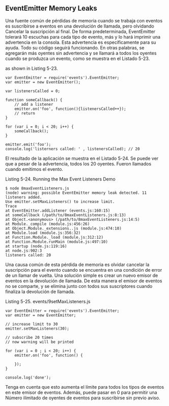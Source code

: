 ## EventEmitter Memory Leaks

Una fuente común de pérdidas de memoria cuando se trabaja con eventos
es suscribirse a eventos en una devolución de llamada, pero olvidando
Cancelar la suscripción al final. De forma predeterminada,
EventEmitter tolerará 10 escuchas para cada tipo de evento, más y lo hará
imprimir una advertencia en la consola. Esta advertencia es
específicamente para su ayuda. Todo su código seguirá funcionando.
En otras palabras, se agregarán más oyentes sin advertencia y
se llamará a todos los oyentes cuando se produzca un evento,
como se muestra en el Listado 5-23.

as shown in Listing 5-23.

```
var EventEmitter = require('events').EventEmitter;
var emitter = new EventEmitter();

var listenersCalled = 0;

function someCallback() {
    // add a listener
    emitter.on('foo', function(){listenersCalled++});
    // return
}

for (var i = 0; i < 20; i++) {
    someCallback();
}

emitter.emit('foo');
console.log('listerners called: ' , listenersCalled); // 20
```

El resultado de la aplicación se muestra en el Listado 5-24.
Se puede ver que a pesar de la advertencia, todos los 20 oyentes.
Fueron llamados cuando emitimos el evento.

Listing 5-24. Running the Max Event Listeners Demo

```
$ node 8maxEventListeners.js
(node) warning: possible EventEmitter memory leak detected. 11 listeners added.
Use emitter.setMaxListeners() to increase limit.
Trace
at EventEmitter.addListener (events.js:160:15)
at someCallback (/path/to/8maxEventListeners.js:8:13)
at Object.<anonymous> (/path/to/8maxEventListeners.js:14:5)
at Module._compile (module.js:456:26)
at Object.Module._extensions..js (module.js:474:10)
at Module.load (module.js:356:32)
at Function.Module._load (module.js:312:12)
at Function.Module.runMain (module.js:497:10)
at startup (node.js:119:16)
at node.js:902:3
listeners called: 20
```

Una causa común de esta pérdida de memoria es olvidar cancelar
la suscripción para el evento cuando se encuentra en una condición de error de un
llamar de vuelta. Una solución simple es crear un nuevo emisor de
eventos en la devolución de llamada. De esta
manera el emisor de eventos no se comparte,
y se elimina junto con todos sus suscriptores
cuando finaliza la devolución de llamada.

Listing 5-25. events/9setMaxListeners.js

```
var EventEmitter = require('events').EventEmitter;
var emitter = new EventEmitter;

// increase limit to 30
emitter.setMaxListeners(30);

// subscribe 20 times
// now warning will be printed

for (var i = 0 ; i < 20; i++) {
    emitter.on('foo', function() {

    });
}

console.log('done');
```

Tenga en cuenta que esto aumenta el límite para todos los
tipos de eventos en este emisor de eventos. Además,
puede pasar en 0 para permitir una
Número ilimitado de oyentes de eventos para suscribirse sin previo aviso.


